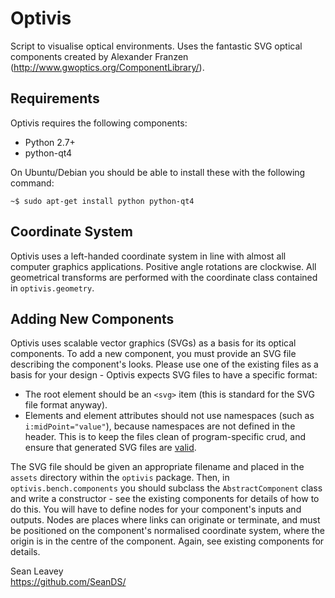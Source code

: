 # Optivis #
Script to visualise optical environments. Uses the fantastic SVG optical components created by Alexander Franzen (http://www.gwoptics.org/ComponentLibrary/).  

## Requirements ##
Optivis requires the following components:

* Python 2.7+
* python-qt4

On Ubuntu/Debian you should be able to install these with the following command:

`~$ sudo apt-get install python python-qt4`

## Coordinate System ##
Optivis uses a left-handed coordinate system in line with almost all computer graphics applications. Positive angle rotations are clockwise. All geometrical transforms are performed with the coordinate class contained in `optivis.geometry`.

## Adding New Components ##
Optivis uses scalable vector graphics (SVGs) as a basis for its optical components. To add a new component, you must provide an SVG file describing the component's looks. Please use one of the existing files as a basis for your design - Optivis expects SVG files to have a specific format:
 * The root element should be an `<svg>` item (this is standard for the SVG file format anyway).
 * Elements and element attributes should not use namespaces (such as `i:midPoint="value"`), because namespaces are not defined in the header. This is to keep the files clean of program-specific crud, and ensure that generated SVG files are [valid](http://validator.w3.org/).

The SVG file should be given an appropriate filename and placed in the `assets` directory within the `optivis` package. Then, in `optivis.bench.components` you should subclass the `AbstractComponent` class and write a constructor - see the existing components for details of how to do this. You will have to define nodes for your component's inputs and outputs. Nodes are places where links can originate or terminate, and must be positioned on the component's normalised coordinate system, where the origin is in the centre of the component. Again, see existing components for details.

Sean Leavey  
https://github.com/SeanDS/
